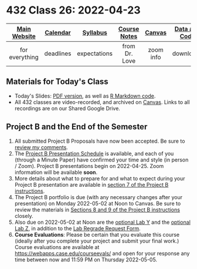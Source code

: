 # 432 Class 26: 2022-04-23

[Main Website](https://thomaselove.github.io/432/) | [Calendar](https://thomaselove.github.io/432/calendar.html) | [Syllabus](https://thomaselove.github.io/432-2022-syllabus/) | [Course Notes](https://thomaselove.github.io/432-notes/) | [Canvas](https://canvas.case.edu) | [Data and Code](https://github.com/THOMASELOVE/432-data) | [Sources](https://github.com/THOMASELOVE/432-2022/tree/main/references) | [Contact Us](https://thomaselove.github.io/432/contact.html)
:-----------: | :--------------: | :----------: | :---------: | :-------------: | :-----------: | :------------: | :-------------:
for everything | deadlines | expectations | from Dr. Love | zoom info | downloads | read/watch | need help?

## Materials for Today's Class

- Today's Slides: [PDF version](https://github.com/THOMASELOVE/432-2022/blob/main/classes/class26/432_2022_slides26.pdf), as well as [R Markdown code](https://github.com/THOMASELOVE/432-2022/blob/main/classes/class26/432_2022_slides26.Rmd). 
- All 432 classes are video-recorded, and archived on [Canvas](https://canvas.case.edu). Links to all recordings are on our Shared Google Drive.

## Project B and the End of the Semester

1. All submitted Project B Proposals have now been accepted. Be sure to [review my comments](https://github.com/THOMASELOVE/432-2022/blob/main/projectB/proposal_plans.md).
2. The [Project B Presentation Schedule](https://github.com/THOMASELOVE/432-2022/blob/main/projectB/schedule.md) is available, and each of you (through a Minute Paper) have confirmed your time and style (in person / Zoom). Project B presentations begin on 2022-04-25. Zoom information will be available **soon**.
3. More details about what to prepare for and what to expect during your Project B presentation are available in [section 7 of the Project B instructions](https://github.com/THOMASELOVE/432-2022/blob/main/projectB/projectB_instructions_2022.md#7-the-project-b-presentation).
4. The Project B portfolio is due (with any necessary changes after your presentation) on Monday 2022-05-02 at Noon to Canvas. Be sure to review the materials in [Sections 8 and 9 of the Project B instructions](https://github.com/THOMASELOVE/432-2022/blob/main/projectB/projectB_instructions_2022.md#8-project-portfolio-template) closely.
5. Also due on 2022-05-02 at Noon are the [optional Lab Y](https://github.com/THOMASELOVE/432-2022/tree/main/labs/labY) and the [optional Lab Z](https://github.com/THOMASELOVE/432-2022/tree/main/labs/labZ), in addition to the [Lab Regrade Request Form](http://bit.ly/432-2022-lab-regrade-requests).
6. **Course Evaluations**: Please be certain that you evaluate this course (ideally after you complete your project and submit your final work.) Course evaluations are available at https://webapps.case.edu/courseevals/ and open for your response any time between now and 11:59 PM on Thursday 2022-05-05.
